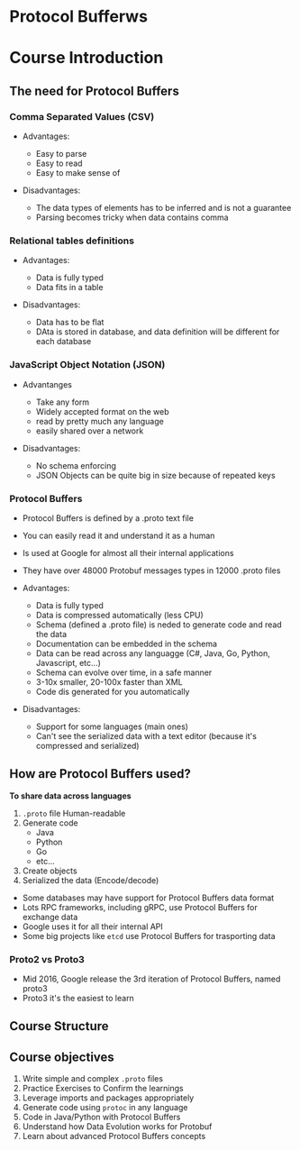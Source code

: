 # Protocol Bufferws

# Course Introduction

## The need for Protocol Buffers

### Comma Separated Values (CSV)
* Advantages:
    * Easy to parse
    * Easy to read
    * Easy to make sense of

* Disadvantages:
    * The data types of elements has to be inferred and is not a guarantee
    * Parsing becomes tricky when data contains comma

### Relational tables definitions
* Advantages:
    * Data is fully typed
    * Data fits in a table

* Disadvantages:
    * Data has to be flat
    * DAta is stored in database, and data definition will be different for each database

### JavaScript Object Notation (JSON)
* Advantanges
    * Take any form
    * Widely accepted format on the web
    * read by pretty much any language
    * easily shared over a network

* Disadvantages:
    * No schema enforcing
    * JSON Objects can be quite big in size because of repeated keys

### Protocol Buffers
* Protocol Buffers is defined by a .proto text file
* You can easily read it and understand it as a human
* Is used at Google for almost all their internal applications
* They have over 48000 Protobuf messages types in 12000 .proto files

* Advantages:
    * Data is fully typed
    * Data is compressed automatically (less CPU)
    * Schema (defined a .proto file) is neded to generate code and read the data
    * Documentation can be embedded in the schema
    * Data can be read across any languagge (C#, Java, Go, Python, Javascript, etc...)
    * Schema can evolve over time, in a safe manner
    * 3-10x smaller, 20-100x faster than XML
    * Code dis generated for you automatically

* Disadvantages:
    * Support for some languages (main ones)
    * Can't see the serialized data with a text editor (because it's compressed and serialized)

## How are Protocol Buffers used?

**To share data across languages**

1. `.proto` file  Human-readable
2. Generate code
    * Java
    * Python
    * Go
    * etc...
3. Create objects
4. Serialized the data (Encode/decode)

* Some databases may have support for Protocol Buffers data format
* Lots RPC frameworks, including gRPC, use Protocol Buffers for exchange data
* Google uses it for all their internal API
* Some big projects like `etcd` use Protocol Buffers for trasporting data

### Proto2 vs Proto3
* Mid 2016, Google release the 3rd iteration of Protocol Buffers, named proto3
* Proto3 it's the easiest to learn

## Course Structure
## Course objectives
1. Write simple and complex `.proto` files
2. Practice Exercises to Confirm the learnings
3. Leverage imports and packages appropriately
4. Generate code using `protoc` in any language
5. Code in Java/Python with Protocol Buffers
6. Understand how Data Evolution works for Protobuf
7. Learn about advanced Protocol Buffers concepts